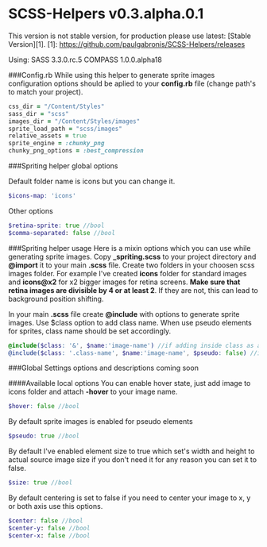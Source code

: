 SCSS-Helpers v0.3.alpha.0.1
=====================
This version is not stable version, for production please use latest: [Stable Version][1].
[1]: https://github.com/paulgabronis/SCSS-Helpers/releases


Using:
SASS 3.3.0.rc.5
COMPASS 1.0.0.alpha18

###Config.rb
While using this helper to generate sprite images configuration options should be aplied to your **config.rb** file (change path's to match your project).

```ruby
css_dir = "/Content/Styles"
sass_dir = "scss"
images_dir = "/Content/Styles/images"
sprite_load_path = "scss/images"
relative_assets = true
sprite_engine = :chunky_png
chunky_png_options = :best_compression
```
###Spriting helper global options

Default folder name is icons but you can change it.

```scss
$icons-map: 'icons'
```

Other options

```scss
$retina-sprite: true //bool
$comma-separated: false //bool
```

###Spriting helper usage
Here is a mixin options which you can use while generating sprite images.
Copy **_spriting.scss** to your project directory and **@import** it to your main **.scss** file.
Create two folders in your choosen scss images folder. For example I've created **icons** folder for standard images and **icons@x2** for x2 bigger images for retina screens.
**Make sure that retina images are divisible by 4 or at least 2**. If they are not, this can lead to background position shifting.

In your main **.scss** file create **@include** with options to generate sprite images.
Use $class option to add class name. When use pseudo elements for sprites, class name should be set accordingly.

```scss
@include($class: '&', $name:'image-name') //if adding inside class as a module with $pseudo:true
@include($class: '.class-name', $name:'image-name', $pseudo: false) //if adding as standalone class or selector within a module
```

###Global Settings
options and descriptions coming soon

####Available local options
You can enable hover state, just add image to icons folder and attach **-hover** to your image name.

```scss
$hover: false //bool
```

By default sprite images is enabled for pseudo elements

```scss
$pseudo: true //bool
```

By default I've enabled element size to true which set's width and height to actual source image size if you don't need it for any reason you can set it to false.

```scss
$size: true //bool
```

By default centering is set to false if you need to center your image to x, y or both axis use this options.

```scss
$center: false //bool
$center-y: false //bool
$center-x: false //bool
```
